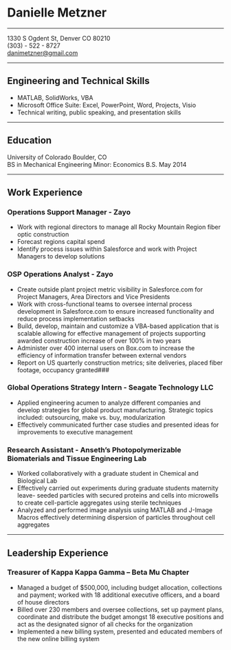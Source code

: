 # Danielle Metzner
***
1330 S Ogdent St, Denver CO 80210  
(303) - 522 - 8727  
danimetzner@gmail.com  

***
## Engineering and Technical Skills
*	MATLAB, SolidWorks, VBA 
*	Microsoft Office Suite: Excel, PowerPoint, Word, Projects, Visio
*	Technical writing, public speaking, and presentation skills

***
## Education
University of Colorado  Boulder, CO  
BS in Mechanical Engineering  Minor: Economics B.S.  May 2014

***
## Work Experience
### Operations Support Manager - Zayo
* Work with regional directors to manage all Rocky Mountain Region fiber optic construction
* Forecast regions capital spend
* Identify process issues within Salesforce and work with Project Managers to develop solutions

### OSP Operations Analyst - Zayo
* Create outside plant project metric visibility in Salesforce.com for Project Managers, Area Directors and Vice Presidents
* Work with cross-functional teams to oversee internal process development in Salesforce.com to ensure increased functionality and reduce process implementation setbacks
* Build, develop, maintain and customize a VBA-based application that is scalable allowing for effective management of projects supporting awarded construction increase of over 100% in two years
* Administer over 400 internal users on Box.com to increase the efficiency of information transfer between external vendors
* Report on US quarterly construction metrics; site deliveries, placed fiber footage, occupancy granted###

### Global Operations Strategy Intern - Seagate Technology LLC
*	Applied engineering acumen to analyze different companies and develop strategies for global product manufacturing. Strategic topics included: outsourcing, make vs. buy, modularization
*	Effectively communicated further case studies and presented ideas for improvements to executive management

### Research Assistant - Anseth’s Photopolymerizable Biomaterials and Tissue Engineering Lab
*	Worked collaboratively with a graduate student in Chemical and Biological Lab
*	Effectively carried out experiments during graduate students maternity leave- seeded particles with secured proteins and cells into microwells to create cell-particle aggregates using sterile techniques
*	Analyzed and performed image analysis using MATLAB and J-Image Macros effectively determining dispersion of particles throughout cell aggregates

***
## Leadership Experience
### Treasurer of Kappa Kappa Gamma – Beta Mu Chapter
*	Managed a budget of $500,000, including budget allocation, collections and payment; worked with 18 additional executive officers, and a board of house directors
*	Billed over 230 members and oversee collections, set up payment plans, coordinate and distribute the budget amongst 18 executive positions and act as the designated signor of all checks for the organization
*	Implemented a new billing system, presented and educated members of the new online billing system

